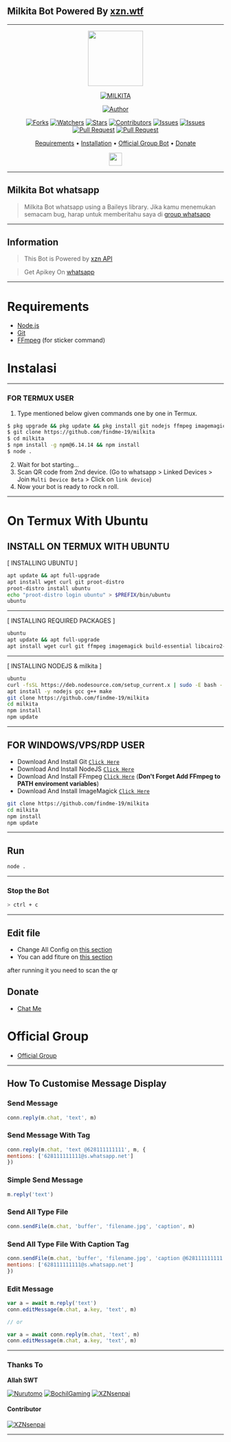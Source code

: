 ## Milkita Bot Powered By [xzn.wtf](https://xzn.wtf)

---------

<p align="center">
<img src="https://media1.giphy.com/media/tXwHTbQuyjo1q/giphy.gif" width="128" height="128"/>


</p>
<p align="center">
<a href="#"><img title="MILKITA" src="https://img.shields.io/badge/MILKITA-green?colorA=%23ff0000&colorB=%23017e40&style=for-the-badge"></a>
</p>
<p align="center">
<a href="https://github.com/findme-19/milkita"><img title="Author" src="https://img.shields.io/badge/findme-19-red.svg?style=for-the-badge&logo=github"></a>
</p>
<p align="center">
<a href="https://github.com/findme-19/milkita/network/members"><img title="Forks" src="https://img.shields.io/github/forks/findme-19/milkita?label=Forks&color=blue&style=flat-square"></a>
<a href="https://github.com/findme-19/milkita/watchers"><img title="Watchers" src="https://img.shields.io/github/watchers/findme-19/milkita?label=Watchers&color=green&style=flat-square"></a>
<a href="https://github.com/findme-19/milkita/stargazers"><img title="Stars" src="https://img.shields.io/github/stars/findme-19/milkita?label=Stars&color=yellow&style=flat-square"></a>
<a href="https://github.com/findme-19/milkita/graphs/contributors"><img title="Contributors" src="https://img.shields.io/github/contributors/findme-19/milkita?label=Contributors&color=blue&style=flat-square"></a>
<a href="https://github.com/findme-19/milkita/issues"><img title="Issues" src="https://img.shields.io/github/issues/findme-19/milkita?label=Issues&color=success&style=flat-square"></a>
<a href="https://github.com/findme-19/milkita/issues?q=is%3Aissue+is%3Aclosed"><img title="Issues" src="https://img.shields.io/github/issues-closed/findme-19/milkita?label=Issues&color=red&style=flat-square"></a>
<a href="https://github.com/findme-19/milkita/pulls"><img title="Pull Request" src="https://img.shields.io/github/issues-pr/findme-19/milkita?label=PullRequest&color=success&style=flat-square"></a>
<a href="https://github.com/findme-19/milkita/pulls?q=is%3Apr+is%3Aclosed"><img title="Pull Request" src="https://img.shields.io/github/issues-pr-closed/findme-19/milkita?label=PullRequest&color=red&style=flat-square"></a>
</p>

<p align="center">
  <a href="https://github.com/findme-19/milkita#requirements">Requirements</a> •
  <a href="https://github.com/findme-19/milkita#instalasi">Installation</a> •
  <a href="https://github.com/findme-19/milkita#Official-Group"> Official Group Bot</a> •
  <a href="https://github.com/findme-19/milkita#donate">Donate</a>

<p align='center'>
   <a href="https://wa.me/6282331033919?text=hello"><img height="30" src="https://encrypted-tbn0.gstatic.com/images?q=tbn:ANd9GcRBc_3WgZjWOtqdKZQbdkxUl5A31GZ_YC35zQ&usqp=CAU"></a>
</P>
</p>
</div>


---

## Milkita Bot whatsapp 
> Milkita Bot whatsapp using a Baileys library. Jika kamu menemukan semacam bug, harap untuk memberitahu saya di [group whatsapp](https://chat.whatsapp.com/JJqVCyaUEEX0DfrHpUHW2F)
>

---------

## Information
> This Bot is Powered by [xzn API](https://xzn.wtf)

> Get Apikey On [whatsapp](https://wa.me/6282331033919)

---------

# Requirements
* [Node.js](https://nodejs.org/en/)
* [Git](https://git-scm.com/downloads)
* [FFmpeg](https://github.com/BtbN/FFmpeg-Builds/releases/download/autobuild-2020-12-08-13-03/ffmpeg-n4.3.1-26-gca55240b8c-win64-gpl-4.3.zip) (for sticker command)

# Instalasi

---------
### FOR TERMUX USER
1. Type mentioned below given commands one by one in Termux.
```sh
$ pkg upgrade && pkg update && pkg install git nodejs ffmpeg imagemagick nano bash mc -y
$ git clone https://github.com/findme-19/milkita
$ cd milkita
$ npm install -g npm@6.14.14 && npm install
$ node .
```
2. Wait for bot starting...
3. Scan QR code from 2nd device. (Go to whatsapp > Linked Devices > Join `Multi Device Beta` > Click on `link device`)
4. Now your bot is ready to rock n roll.

---------

# On Termux With Ubuntu

## INSTALL ON TERMUX WITH UBUNTU

[ INSTALLING UBUNTU ]

```bash
apt update && apt full-upgrade
apt install wget curl git proot-distro
proot-distro install ubuntu
echo "proot-distro login ubuntu" > $PREFIX/bin/ubuntu
ubuntu
```
---------

[ INSTALLING REQUIRED PACKAGES ]

```bash
ubuntu
apt update && apt full-upgrade
apt install wget curl git ffmpeg imagemagick build-essential libcairo2-dev libpango1.0-dev libjpeg-dev libgif-dev librsvg2-dev dbus-x11 ffmpeg2theora ffmpegfs ffmpegthumbnailer ffmpegthumbnailer-dbg ffmpegthumbs libavcodec-dev libavcodec-extra libavcodec-extra58 libavdevice-dev libavdevice58 libavfilter-dev libavfilter-extra libavfilter-extra7 libavformat-dev libavformat58 libavifile-0.7-bin libavifile-0.7-common libavifile-0.7c2 libavresample-dev libavresample4 libavutil-dev libavutil56 libpostproc-dev libpostproc55 graphicsmagick graphicsmagick-dbg graphicsmagick-imagemagick-compat graphicsmagick-libmagick-dev-compat groff imagemagick-6.q16hdri imagemagick-common libchart-gnuplot-perl libgraphics-magick-perl libgraphicsmagick++-q16-12 libgraphicsmagick++1-dev
```

---------

[ INSTALLING NODEJS & milkita ]

```bash
ubuntu
curl -fsSL https://deb.nodesource.com/setup_current.x | sudo -E bash -
apt install -y nodejs gcc g++ make
git clone https://github.com/findme-19/milkita
cd milkita
npm install
npm update
```

---------

## FOR WINDOWS/VPS/RDP USER

* Download And Install Git [`Click Here`](https://git-scm.com/downloads)
* Download And Install NodeJS [`Click Here`](https://nodejs.org/en/download)
* Download And Install FFmpeg [`Click Here`](https://ffmpeg.org/download.html) (**Don't Forget Add FFmpeg to PATH enviroment variables**)
* Download And Install ImageMagick [`Click Here`](https://imagemagick.org/script/download.php)

```bash
git clone https://github.com/findme-19/milkita
cd milkita
npm install
npm update
```

---------

## Run

```bash
node .
```

---------
### Stop the Bot

```bash
> ctrl + c
```
--------
## Edit file
- Change All Config on [this section](https://github.com/findme-19/milkita/blob/main/config.js)
- You can add fiture on [this section](https://github.com/findme-19/milkita/tree/main/plugins)


after running it you need to scan the qr

## Donate
- [Chat Me](https://wa.me/6282331033919)

# Official Group
- [Official Group](https://chat.whatsapp.com/JJqVCyaUEEX0DfrHpUHW2F)


---------

## How To Customise Message Display

### Send Message
```js
conn.reply(m.chat, 'text', m)
```

### Send Message With Tag
```js
conn.reply(m.chat, 'text @628111111111', m, {
mentions: ['628111111111@s.whatsapp.net']
})
```

### Simple Send Message
```js
m.reply('text')
```

### Send All Type File
```js
conn.sendFile(m.chat, 'buffer', 'filename.jpg', 'caption', m)
```

### Send All Type File With Caption Tag
```js
conn.sendFile(m.chat, 'buffer', 'filename.jpg', 'caption @628111111111', m, null, {
mentions: ['628111111111@s.whatsapp.net']
})
```

### Edit Message
```js
var a = await m.reply('text')
conn.editMessage(m.chat, a.key, 'text', m)

// or

var a = await conn.reply(m.chat, 'text', m)
conn.editMessage(m.chat, a.key, 'text', m)
```
---------

### Thanks To 
**Allah SWT**

[![Nurutomo](https://github.com/Nurutomo.png?size=100)](https://github.com/Nurutomo)
[![BochilGaming](https://github.com/BochilGaming.png?size=100)](https://github.com/BochilGaming)
[![XZNsenpai](https://github.com/xznsenpai.png?size=100)](https://github.com/xznsenpai)
#### Contributor
[![XZNsenpai](https://github.com/xznsenpai.png?size=100)](https://github.com/xznsenpai)

---------